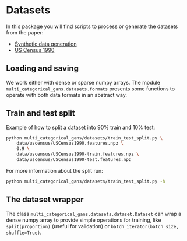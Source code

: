 # Datasets

In this package you will find scripts to process or generate the datasets from the paper:

- [Synthetic data generation](synthetic/)
- [US Census 1990](uscensus/)

## Loading and saving

We work either with dense or sparse numpy arrays. The module  `multi_categorical_gans.datasets.formats` presents some
functions to operate with both data formats in an abstract way.

## Train and test split

Example of how to split a dataset into 90% train and 10% test:

```bash
python multi_categorical_gans/datasets/train_test_split.py \
    data/uscensus/USCensus1990.features.npz \
    0.9 \
    data/uscensus/USCensus1990-train.features.npz \
    data/uscensus/USCensus1990-test.features.npz
```

For more information about the split run:

```bash
python multi_categorical_gans/datasets/train_test_split.py -h
```

## The dataset wrapper

The class `multi_categorical_gans.datasets.dataset.Dataset` can wrap a dense numpy array to provide simple operations
for training, like `split(proportion)` (useful for validation) or `batch_iterator(batch_size, shuffle=True)`.